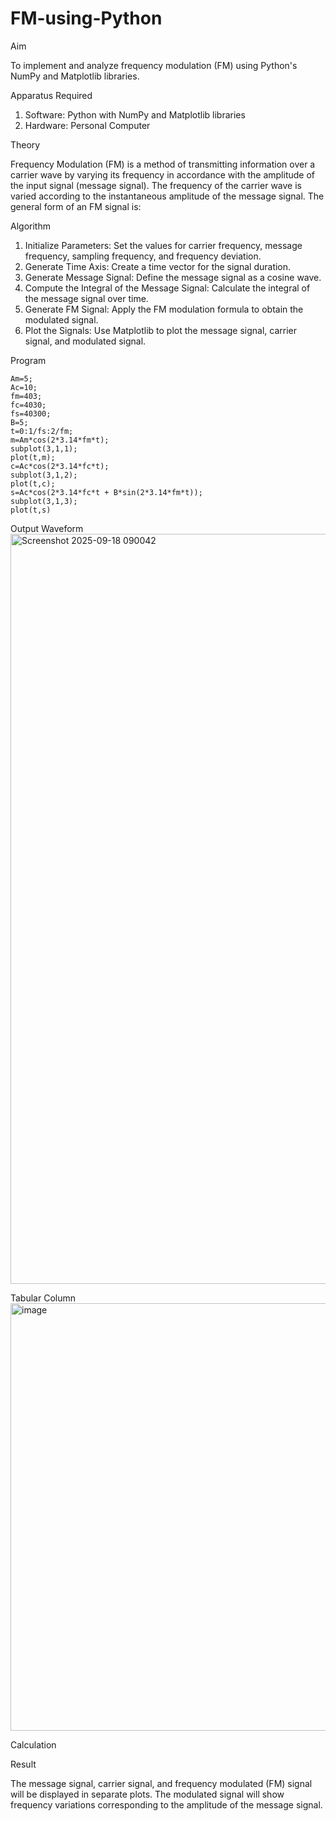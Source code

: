 # FM-using-Python

Aim


To implement and analyze frequency modulation (FM) using Python's NumPy and Matplotlib libraries. 

Apparatus Required

1.	Software: Python with NumPy and Matplotlib libraries
2.	Hardware: Personal Computer
  
Theory

Frequency Modulation (FM) is a method of transmitting information over a carrier wave by varying its frequency in accordance with the amplitude of the input signal (message signal). The frequency of the carrier wave is varied according to the instantaneous amplitude of the message signal. The general form of an FM signal is:



Algorithm


1.	Initialize Parameters: Set the values for carrier frequency, message frequency, sampling frequency, and frequency deviation.
2.	Generate Time Axis: Create a time vector for the signal duration.
3.	Generate Message Signal: Define the message signal as a cosine wave.
4.	Compute the Integral of the Message Signal: Calculate the integral of the message signal over time.
5.	Generate FM Signal: Apply the FM modulation formula to obtain the modulated signal.
6.	Plot the Signals: Use Matplotlib to plot the message signal, carrier signal, and modulated signal.

Program
```
Am=5;
Ac=10;
fm=403;
fc=4030;
fs=40300;
B=5;
t=0:1/fs:2/fm;
m=Am*cos(2*3.14*fm*t);
subplot(3,1,1);
plot(t,m);
c=Ac*cos(2*3.14*fc*t);
subplot(3,1,2);
plot(t,c);
s=Ac*cos(2*3.14*fc*t + B*sin(2*3.14*fm*t));
subplot(3,1,3);
plot(t,s)
```


Output Waveform
<img width="1920" height="1200" alt="Screenshot 2025-09-18 090042" src="https://github.com/user-attachments/assets/6c37a0be-2017-4e7c-a6d1-56bd39cce3aa" />


Tabular Column
<img width="1038" height="684" alt="image" src="https://github.com/user-attachments/assets/0dab8c00-d02b-4624-bb7c-46cc166624b4" />



Calculation





Result


The message signal, carrier signal, and frequency modulated (FM) signal will be displayed in separate plots. The modulated signal will show frequency variations corresponding to the amplitude of the message signal.
